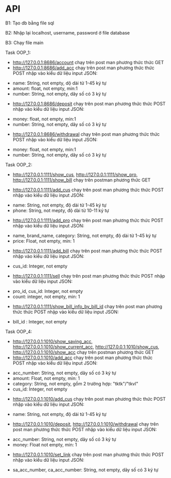 # API
B1: Tạo db bằng file sql 

B2: Nhập lại localhost, username, password ở file database

B3: Chạy file main

Task OOP_1:
- http://127.0.0.1:8686/account chạy trên post man phương thức thức GET
- http://127.0.0.1:8686/add_acc chạy trên post man phương thức thức POST nhập vào kiểu dữ liệu input JSON:
+ name: String, not empty, dộ dài từ 1-45 ký tự
+ amount: float, not empty, min:1
+ number: String, not empty, dãy số có 3 ký tự

- http://127.0.0.1:8686/deposit chạy trên post man phương thức thức POST nhập vào kiểu dữ liệu input JSON:
+ money: float, not empty, min:1
+ number: String, not empty, dãy số có 3 ký tự

- http://127.0.0.1:8686/withdrawal chạy trên post man phương thức thức POST nhập vào  kiểu dữ liệu input JSON:
+ money: float, not empty, min:1
+ number: String, not empty, dãy số có 3 ký tự


Task OOP_2:
- http://127.0.0.1:1111/show_cus, http://127.0.0.1:1111/show_pro, http://127.0.0.1:1111/show_bill chạy trên postman phương thức GET

- http://127.0.0.1:1111/add_cus chạy trên post man phương thức thức POST nhập vào kiểu dữ liệu input JSON:
+ name: String, not empty, độ dài từ 1-45 ký tự
+ phone: String, not mepty, độ dài từ 10-11 ký tự

- http://127.0.0.1:1111/add_pro chạy trên post man phương thức thức POST nhập vào kiểu dữ liệu input JSON:
+ name, brand_name, category: String, not empty, độ dài từ 1-45 ký tự
+ price: Float, not empty, min: 1

- http://127.0.0.1:1111/add_bill chạy trên post man phương thức thức POST nhập vào kiểu dữ liệu input JSON:
+ cus_id: Integer, not empty

- http://127.0.0.1:1111/sell chạy trên post man phương thức thức POST nhập vào kiểu dữ liệu input JSON:
+ pro_id, cus_id: Integer, not empty
+ count: integer, not empty, min: 1

- http://127.0.0.1:1111/show_bill_info_by_bill_id chạy trên post man phương thức thức POST nhập vào kiểu dữ liệu input JSON:
+ bill_id : Integer, not empty

Task OOP_4:
- http://127.0.0.1:1010/show_saving_acc, http://127.0.0.1:1010/show_current_acc, http://127.0.0.1:1010/show_cus, http://127.0.0.1:1010/show_acc chạy trên postman phương thức GET
- http://127.0.0.1:1010/add_acc chạy trên post man phương thức thức POST nhập vào kiểu dữ liệu input JSON:
+ acc_number: String, not empty, dãy số có 3 ký tự
+ amount: Float, not empty, min: 1
+ category: String, not empty, gồm 2 trường hợp: "tktk"/"tkvl"
+ cus_id: Integer, not empty


- http://127.0.0.1:1010/add_cus chạy trên post man phương thức thức POST nhập vào kiểu dữ liệu input JSON:
+ name: String, not empty, độ dài từ 1-45 ký tự


- http://127.0.0.1:1010/deposit, http://127.0.0.1:1010/withdrawal chạy trên post man phương thức thức POST nhập vào kiểu dữ liệu input JSON:
+ acc_number: String, not empty, dãy số có 3 ký tự 
+ money: Float not empty, min: 1

- http://127.0.0.1:1010/set_link chạy trên post man phương thức thức POST nhập vào kiểu dữ liệu input JSON:
+ sa_acc_number, ca_acc_number: String, not empty, dãy số có 3 ký tự


